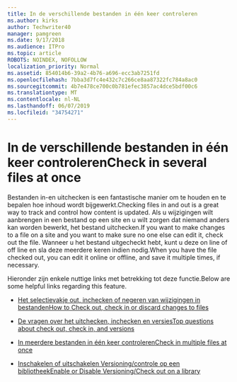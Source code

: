 ```yaml
---
title: In de verschillende bestanden in één keer controleren
ms.author: kirks
author: Techwriter40
manager: pamgreen
ms.date: 9/17/2018
ms.audience: ITPro
ms.topic: article
ROBOTS: NOINDEX, NOFOLLOW
localization_priority: Normal
ms.assetid: 854014b6-39a2-4b76-a696-ecc3ab7251fd
ms.openlocfilehash: 7bba3d7fc4e432c7c266ce8aa87322fc784a8ac0
ms.sourcegitcommit: 4b7e478ce700c0b781efec3857ac4dce5bdf00c6
ms.translationtype: MT
ms.contentlocale: nl-NL
ms.lasthandoff: 06/07/2019
ms.locfileid: "34754271"
---
```

# <a name="check-in-several-files-at-once"></a><span data-ttu-id="81c83-102">In de verschillende bestanden in één keer controleren</span><span class="sxs-lookup"><span data-stu-id="81c83-102">Check in several files at once</span></span>

<span data-ttu-id="81c83-103">Bestanden in-en uitchecken is een fantastische manier om te houden en te bepalen hoe inhoud wordt bijgewerkt.</span><span class="sxs-lookup"><span data-stu-id="81c83-103">Checking files in and out is a great way to track and control how content is updated.</span></span> <span data-ttu-id="81c83-104">Als u wijzigingen wilt aanbrengen in een bestand op een site en u wilt zorgen dat niemand anders kan worden bewerkt, het bestand uitchecken.</span><span class="sxs-lookup"><span data-stu-id="81c83-104">If you want to make changes to a file on a site and you want to make sure no one else can edit it, check out the file.</span></span> <span data-ttu-id="81c83-105">Wanneer u het bestand uitgecheckt hebt, kunt u deze on line of off line en sla deze meerdere keren indien nodig.</span><span class="sxs-lookup"><span data-stu-id="81c83-105">When you have the file checked out, you can edit it online or offline, and save it multiple times, if necessary.</span></span>

<span data-ttu-id="81c83-106">Hieronder zijn enkele nuttige links met betrekking tot deze functie.</span><span class="sxs-lookup"><span data-stu-id="81c83-106">Below are some helpful links regarding this feature.</span></span>

- [<span data-ttu-id="81c83-107">Het selectievakje out, inchecken of negeren van wijzigingen in bestanden</span><span class="sxs-lookup"><span data-stu-id="81c83-107">How to Check out, check in or discard changes to files</span></span>](https://support.office.com/article/check-out-check-in-or-discard-changes-to-files-in-a-library-7e2c12a9-a874-4393-9511-1378a700f6de)

- [<span data-ttu-id="81c83-108">De vragen over het uitchecken, inchecken en versies</span><span class="sxs-lookup"><span data-stu-id="81c83-108">Top questions about check out, check in, and versions</span></span>](https://support.office.com/article/Top-questions-about-check-out-check-in-and-versions-7E941339-E972-4C7A-A79A-80A1FCF84076)

- [<span data-ttu-id="81c83-109">In meerdere bestanden in één keer controleren</span><span class="sxs-lookup"><span data-stu-id="81c83-109">Check in multiple files at once</span></span>](https://support.office.com/article/check-out-check-in-or-discard-changes-to-files-in-a-library-7e2c12a9-a874-4393-9511-1378a700f6de)

- [<span data-ttu-id="81c83-110">Inschakelen of uitschakelen Versioning/controle op een bibliotheek</span><span class="sxs-lookup"><span data-stu-id="81c83-110">Enable or Disable Versioning/Check out on a library</span></span>](https://support.office.com/article/enable-and-configure-versioning-for-a-list-or-library-1555d642-23ee-446a-990a-bcab618c7a37?ocmsassetID=HA102772148&amp;CTT=3&amp;CorrelationId=52441bb1-a619-4375-89d5-19d28769890f&amp;ui=en-US&amp;rs=en-US&amp;ad=US)

  
